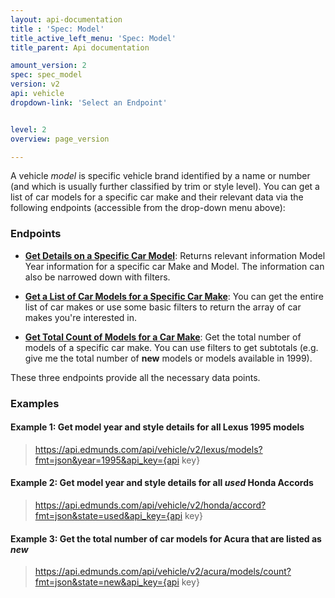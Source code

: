 ```yaml
---
layout: api-documentation
title : 'Spec: Model'
title_active_left_menu: 'Spec: Model'
title_parent: Api documentation

amount_version: 2
spec: spec_model
version: v2
api: vehicle
dropdown-link: 'Select an Endpoint'


level: 2
overview: page_version

---
```


<div class="info-message">
A vehicle <em>model</em> is specific vehicle brand identified by a name or number (and which is usually further classified by trim or style level). You can get a list of car models for a specific car make and their relevant data via the following endpoints (accessible from the drop-down menu above):
</div>

### Endpoints

* [**Get Details on a Specific Car Model**](/api-documentation/vehicle/spec_model/v2/02_model_details/api-description.html): Returns relevant information Model Year information for a specific car Make and Model. The information can also be narrowed down with filters.

* [**Get a List of Car Models for a Specific Car Make**](/api-documentation/vehicle/spec_model/v2/01_list_of_models/api-description.html): You can get the entire list of car makes or use some basic filters to return the array of car makes you're interested in.

* [**Get Total Count of Models for a Car Make**](/api-documentation/vehicle/spec_model/v2/03_models_count/api-description.html): Get the total number of models of a specific car make. You can use filters to get subtotals (e.g. give me the total number of __new__ models or models available in 1999).

These three endpoints provide all the necessary data points.

### Examples

#### Example 1: Get model year and style details for all Lexus 1995 models
	
> https://api.edmunds.com/api/vehicle/v2/lexus/models?fmt=json&year=1995&api_key={api key}
	
#### Example 2: Get model year and style details for all ***used*** Honda Accords

> https://api.edmunds.com/api/vehicle/v2/honda/accord?fmt=json&state=used&api_key={api key}
	
#### Example 3: Get the total number of car models for Acura that are listed as ***new***

> https://api.edmunds.com/api/vehicle/v2/acura/models/count?fmt=json&state=new&api_key={api key}


